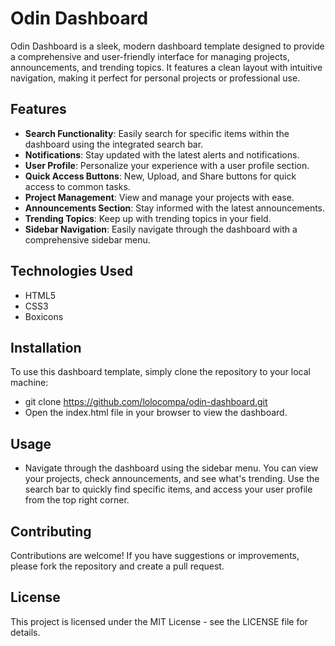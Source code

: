 # Odin Dashboard

Odin Dashboard is a sleek, modern dashboard template designed to provide a comprehensive and user-friendly interface for managing projects, announcements, and trending topics. It features a clean layout with intuitive navigation, making it perfect for personal projects or professional use.

## Features

- **Search Functionality**: Easily search for specific items within the dashboard using the integrated search bar.
- **Notifications**: Stay updated with the latest alerts and notifications.
- **User Profile**: Personalize your experience with a user profile section.
- **Quick Access Buttons**: New, Upload, and Share buttons for quick access to common tasks.
- **Project Management**: View and manage your projects with ease.
- **Announcements Section**: Stay informed with the latest announcements.
- **Trending Topics**: Keep up with trending topics in your field.
- **Sidebar Navigation**: Easily navigate through the dashboard with a comprehensive sidebar menu.

## Technologies Used

- HTML5
- CSS3
- Boxicons

## Installation

To use this dashboard template, simply clone the repository to your local machine:

- git clone https://github.com/lolocompa/odin-dashboard.git
- Open the index.html file in your browser to view the dashboard.

## Usage
- Navigate through the dashboard using the sidebar menu. You can view your projects, check announcements, and see what's trending. Use the search bar to quickly find specific items, and access your user profile from the top right corner.

## Contributing
Contributions are welcome! If you have suggestions or improvements, please fork the repository and create a pull request.

## License
This project is licensed under the MIT License - see the LICENSE file for details.
